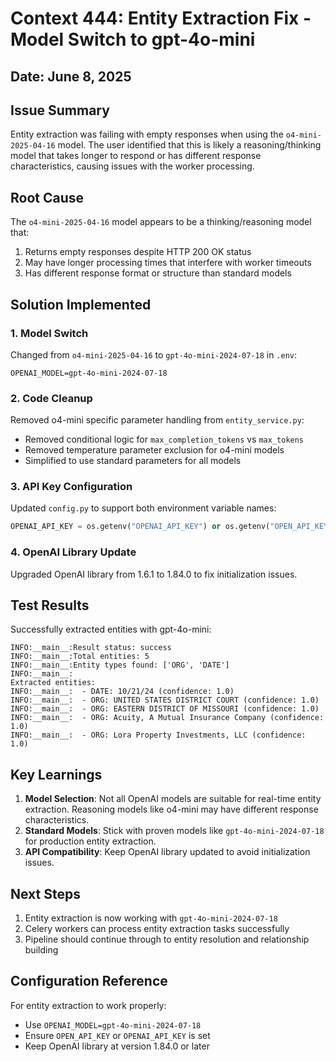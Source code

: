 # Context 444: Entity Extraction Fix - Model Switch to gpt-4o-mini

## Date: June 8, 2025

## Issue Summary

Entity extraction was failing with empty responses when using the `o4-mini-2025-04-16` model. The user identified that this is likely a reasoning/thinking model that takes longer to respond or has different response characteristics, causing issues with the worker processing.

## Root Cause

The `o4-mini-2025-04-16` model appears to be a thinking/reasoning model that:
1. Returns empty responses despite HTTP 200 OK status
2. May have longer processing times that interfere with worker timeouts
3. Has different response format or structure than standard models

## Solution Implemented

### 1. Model Switch
Changed from `o4-mini-2025-04-16` to `gpt-4o-mini-2024-07-18` in `.env`:
```
OPENAI_MODEL=gpt-4o-mini-2024-07-18
```

### 2. Code Cleanup
Removed o4-mini specific parameter handling from `entity_service.py`:
- Removed conditional logic for `max_completion_tokens` vs `max_tokens`
- Removed temperature parameter exclusion for o4-mini models
- Simplified to use standard parameters for all models

### 3. API Key Configuration
Updated `config.py` to support both environment variable names:
```python
OPENAI_API_KEY = os.getenv("OPENAI_API_KEY") or os.getenv("OPEN_API_KEY")
```

### 4. OpenAI Library Update
Upgraded OpenAI library from 1.6.1 to 1.84.0 to fix initialization issues.

## Test Results

Successfully extracted entities with gpt-4o-mini:
```
INFO:__main__:Result status: success
INFO:__main__:Total entities: 5
INFO:__main__:Entity types found: ['ORG', 'DATE']
INFO:__main__:
Extracted entities:
INFO:__main__:  - DATE: 10/21/24 (confidence: 1.0)
INFO:__main__:  - ORG: UNITED STATES DISTRICT COURT (confidence: 1.0)
INFO:__main__:  - ORG: EASTERN DISTRICT OF MISSOURI (confidence: 1.0)
INFO:__main__:  - ORG: Acuity, A Mutual Insurance Company (confidence: 1.0)
INFO:__main__:  - ORG: Lora Property Investments, LLC (confidence: 1.0)
```

## Key Learnings

1. **Model Selection**: Not all OpenAI models are suitable for real-time entity extraction. Reasoning models like o4-mini may have different response characteristics.
2. **Standard Models**: Stick with proven models like `gpt-4o-mini-2024-07-18` for production entity extraction.
3. **API Compatibility**: Keep OpenAI library updated to avoid initialization issues.

## Next Steps

1. Entity extraction is now working with `gpt-4o-mini-2024-07-18`
2. Celery workers can process entity extraction tasks successfully
3. Pipeline should continue through to entity resolution and relationship building

## Configuration Reference

For entity extraction to work properly:
- Use `OPENAI_MODEL=gpt-4o-mini-2024-07-18`
- Ensure `OPEN_API_KEY` or `OPENAI_API_KEY` is set
- Keep OpenAI library at version 1.84.0 or later